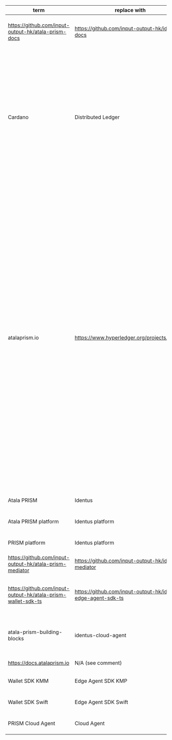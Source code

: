 | term | replace with | files |
|------|--------------|-------|
|https://github.com/input-output-hk/atala-prism-docs|https://github.com/input-output-hk/identus-docs|https://github.com/input-output-hk/atala-prism-docs/blob/main/README.md?plain=1#L52<br>https://github.com/input-output-hk/atala-prism-docs/blob/main/documentation/docs/concepts/identity.md?plain=1#L9<br>|
|Cardano|Distributed Ledger|https://github.com/input-output-hk/atala-prism-docs/blob/main/documentation/docs/getting-started.md?plain=1#L7<br>https://github.com/input-output-hk/atala-prism-docs/blob/main/documentation/docs/identus/cloud-agent/overview.md?plain=1#L10<br>https://github.com/input-output-hk/atala-prism-docs/blob/main/documentation/docs/identus/cloud-agent/overview.md?plain=1#L52<br>https://github.com/input-output-hk/atala-prism-docs/blob/main/documentation/docs/identus/prism-node.md?plain=1#L2<br>https://github.com/input-output-hk/atala-prism-docs/blob/main/documentation/docs/identus/prism-node.md?plain=1#L4<br>https://github.com/input-output-hk/atala-prism-docs/blob/main/documentation/docs/identus/prism-node.md?plain=1#L6<br>https://github.com/input-output-hk/atala-prism-docs/blob/main/static/img/hosted-instances-overview-4.svg?plain=1#L4<br>|
|atalaprism.io|https://www.hyperledger.org/projects/identus|https://github.com/input-output-hk/atala-prism-docs/blob/main/documentation/docs/identus/cloud-agent/authentication.md?plain=1#L114<br>https://github.com/input-output-hk/atala-prism-docs/blob/main/documentation/docs/identus/cloud-agent/authentication.md?plain=1#L122<br>https://github.com/input-output-hk/atala-prism-docs/blob/main/documentation/docs/identus/cloud-agent/authentication.md?plain=1#L128<br>https://github.com/input-output-hk/atala-prism-docs/blob/main/documentation/docs/identus/identus-cloud-agent/authenticate.md?plain=1#L41<br>https://github.com/input-output-hk/atala-prism-docs/blob/main/documentation/docs/identus/identus-cloud-agent/authenticate.md?plain=1#L45<br>https://github.com/input-output-hk/atala-prism-docs/blob/main/documentation/docs/identus/identus-cloud-agent/authenticate.md?plain=1#L46<br>https://github.com/input-output-hk/atala-prism-docs/blob/main/documentation/docs/identus/identus-cloud-agent/authenticate.md?plain=1#L75<br>https://github.com/input-output-hk/atala-prism-docs/blob/main/documentation/docs/identus/identus-cloud-agent/authenticate.md?plain=1#L232<br>https://github.com/input-output-hk/atala-prism-docs/blob/main/documentation/docs/identus/identus-cloud-agent/onboard.md?plain=1#L22<br>https://github.com/input-output-hk/atala-prism-docs/blob/main/documentation/docs/identus/identus-cloud-agent/onboard.md?plain=1#L26<br>https://github.com/input-output-hk/atala-prism-docs/blob/main/documentation/docs/identus/identus-cloud-agent/onboard.md?plain=1#L27<br>https://github.com/input-output-hk/atala-prism-docs/blob/main/documentation/docs/identus/identus-cloud-agent/onboard.md?plain=1#L50<br>https://github.com/input-output-hk/atala-prism-docs/blob/main/documentation/docs/identus/identus-cloud-agent/onboard.md?plain=1#L155<br>https://github.com/input-output-hk/atala-prism-docs/blob/main/documentation/docs/quick-start.md?plain=1#L186<br>https://github.com/input-output-hk/atala-prism-docs/blob/main/documentation/docs/quick-start.md?plain=1#L869<br>https://github.com/input-output-hk/atala-prism-docs/blob/main/docusaurus.config.js?plain=1#L14<br>|
|Atala PRISM|Identus|https://github.com/input-output-hk/atala-prism-docs/blob/main/documentation/docs/identus/identus-cloud-agent/overview.md?plain=1#L4<br>|
|Atala PRISM platform|Identus platform|https://github.com/input-output-hk/atala-prism-docs/blob/main/documentation/docs/identus/identus-cloud-agent/overview.md?plain=1#L4<br>|
|PRISM platform|Identus platform|https://github.com/input-output-hk/atala-prism-docs/blob/main/documentation/docs/identus/identus-cloud-agent/overview.md?plain=1#L4<br>|
|https://github.com/input-output-hk/atala-prism-mediator|https://github.com/input-output-hk/identus-mediator|https://github.com/input-output-hk/atala-prism-docs/blob/main/documentation/docs/identus/mediator.md?plain=1#L17<br>|
|https://github.com/input-output-hk/atala-prism-wallet-sdk-ts|https://github.com/input-output-hk/identus-edge-agent-sdk-ts|https://github.com/input-output-hk/atala-prism-docs/blob/main/documentation/docs/quick-start.md?plain=1#L264<br>https://github.com/input-output-hk/atala-prism-docs/blob/main/documentation/docs/quick-start.md?plain=1#L267<br>|
|atala-prism-building-blocks|identus-cloud-agent|https://github.com/input-output-hk/atala-prism-docs/blob/main/docusaurus.config.js?plain=1#L57<br>https://github.com/input-output-hk/atala-prism-docs/blob/main/docusaurus.config.js?plain=1#L74<br>https://github.com/input-output-hk/atala-prism-docs/blob/main/docusaurus.config.js?plain=1#L76<br>|
|https://docs.atalaprism.io|N/A (see comment)|https://github.com/input-output-hk/atala-prism-docs/blob/main/docusaurus.config.js?plain=1#L14<br>|
|Wallet SDK KMM|Edge Agent SDK KMP|https://github.com/input-output-hk/atala-prism-docs/blob/main/src/components/resources/index.js?plain=1#L141<br>|
|Wallet SDK Swift|Edge Agent SDK Swift|https://github.com/input-output-hk/atala-prism-docs/blob/main/src/components/resources/index.js?plain=1#L129<br>|
|PRISM Cloud Agent|Cloud Agent|https://github.com/input-output-hk/atala-prism-docs/blob/main/static/img/hosted-instances-overview-4.svg?plain=1#L4<br>|
